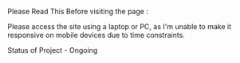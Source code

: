 Please Read This Before visiting the page :

Please access the site using a laptop or PC, as I'm unable to make it responsive on mobile devices due to time constraints.

Status of Project - Ongoing